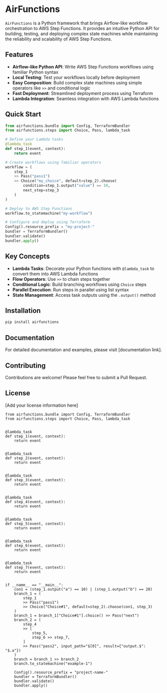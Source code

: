 # AirFunctions

`AirFunctions` is a Python framework that brings Airflow-like workflow orchestration to AWS Step Functions. It provides an intuitive Python API for building, testing, and deploying complex state machines while maintaining the reliability and scalability of AWS Step Functions.

## Features

- **Airflow-like Python API**: Write AWS Step Functions workflows using familiar Python syntax
- **Local Testing**: Test your workflows locally before deployment
- **Easy Composition**: Build complex state machines using simple operators like `>>` and conditional logic
- **Fast Deployment**: Streamlined deployment process using Terraform
- **Lambda Integration**: Seamless integration with AWS Lambda functions

## Quick Start

```python
from airfunctions.bundle import Config, TerraformBundler
from airfunctions.steps import Choice, Pass, lambda_task

# Define your Lambda tasks
@lambda_task
def step_1(event, context):
    return event

# Create workflows using familiar operators
workflow = (
    step_1 
    >> Pass("pass1") 
    >> Choice("my_choice", default=step_2).choose(
        condition=step_1.output("value") == 10, 
        next_step=step_3
    )
)

# Deploy to AWS Step Functions
workflow.to_statemachine("my-workflow")

# Configure and deploy using Terraform
Config().resource_prefix = "my-project-"
bundler = TerraformBundler()
bundler.validate()
bundler.apply()
```

## Key Concepts

- **Lambda Tasks**: Decorate your Python functions with `@lambda_task` to convert them into AWS Lambda functions
- **Flow Operators**: Use `>>` to chain steps together
- **Conditional Logic**: Build branching workflows using `Choice` steps
- **Parallel Execution**: Run steps in parallel using list syntax
- **State Management**: Access task outputs using the `.output()` method

## Installation

```bash
pip install airfunctions
```

## Documentation

For detailed documentation and examples, please visit [documentation link].

## Contributing

Contributions are welcome! Please feel free to submit a Pull Request.

## License

[Add your license information here]

```
from airfunctions.bundle import Config, TerraformBundler
from airfunctions.steps import Choice, Pass, lambda_task


@lambda_task
def step_1(event, context):
    return event


@lambda_task
def step_2(event, context):
    return event


@lambda_task
def step_3(event, context):
    return event


@lambda_task
def step_4(event, context):
    return event


@lambda_task
def step_5(event, context):
    return event


@lambda_task
def step_6(event, context):
    return event


@lambda_task
def step_7(event, context):
    return event


if __name__ == "__main__":
    con1 = (step_1.output("a") == 10) | (step_1.output("b") == 20)
    branch_1 = (
        step_1
        >> Pass("pass1")
        >> Choice("Choice#1", default=step_2).choose(con1, step_3)
    )
    branch_1 = branch_1["Choice#1"].choice() >> Pass("next")
    branch_2 = (
        step_4
        >> [
            step_5,
            step_6 >> step_7,
        ]
        >> Pass("pass2", input_path="$[0]", result={"output.$": "$.a"})
    )
    branch = branch_1 >> branch_2
    branch.to_statemachine("example-1")

    Config().resource_prefix = "project-name-"
    bundler = TerraformBundler()
    bundler.validate()
    bundler.apply()

```